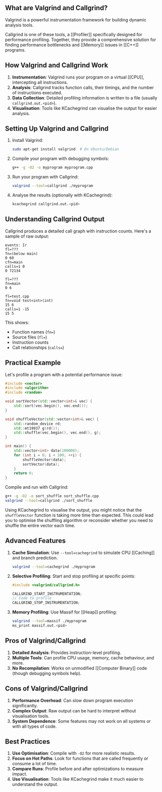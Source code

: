 ## What are Valgrind and Callgrind?

Valgrind is a powerful instrumentation framework for building dynamic analysis tools. 

Callgrind is one of these tools, a [[Profiler]] specifically designed for performance profiling. Together, they provide a comprehensive solution for finding performance bottlenecks and [[Memory]] issues in [[C++]] programs.

## How Valgrind and Callgrind Work

1. **Instrumentation**: Valgrind runs your program on a virtual [[CPU]], intercepting all instructions.
2. **Analysis**: Callgrind tracks function calls, their timings, and the number of instructions executed.
3. **Data Collection**: Detailed profiling information is written to a file (usually `callgrind.out.<pid>`).
4. **Visualisation**: Tools like KCachegrind can visualise the output for easier analysis.

## Setting Up Valgrind and Callgrind

1. Install Valgrind:
   ```bash
   sudo apt-get install valgrind  # On Ubuntu/Debian
   ```

2. Compile your program with debugging symbols:
   ```bash
   g++ -g -O2 -o myprogram myprogram.cpp
   ```

3. Run your program with Callgrind:
   ```bash
   valgrind --tool=callgrind ./myprogram
   ```

4. Analyse the results (optionally with KCachegrind):
   ```bash
   kcachegrind callgrind.out.<pid>
   ```

## Understanding Callgrind Output

Callgrind produces a detailed call graph with instruction counts. Here's a sample of raw output:

```
events: Ir
fl=???
fn=(below main)
0 60
cfn=main
calls=1 0 
0 72134

fl=???
fn=main
0 6

fl=test.cpp
fn=void test<int>(int)
15 6
calls=1 -15 
15 5
```

This shows:
- Function names (`fn=`)
- Source files (`fl=`)
- Instruction counts
- Call relationships (`calls=`)

## Practical Example

Let's profile a program with a potential performance issue:

```cpp
#include <vector>
#include <algorithm>
#include <random>

void sortVector(std::vector<int>& vec) {
    std::sort(vec.begin(), vec.end());
}

void shuffleVector(std::vector<int>& vec) {
    std::random_device rd;
    std::mt19937 g(rd());
    std::shuffle(vec.begin(), vec.end(), g);
}

int main() {
    std::vector<int> data(100000);
    for (int i = 0; i < 100; ++i) {
        shuffleVector(data);
        sortVector(data);
    }
    return 0;
}
```

Compile and run with Callgrind:
```bash
g++ -g -O2 -o sort_shuffle sort_shuffle.cpp
valgrind --tool=callgrind ./sort_shuffle
```

Using KCachegrind to visualise the output, you might notice that the `shuffleVector` function is taking more time than expected. This could lead you to optimise the shuffling algorithm or reconsider whether you need to shuffle the entire vector each time.

## Advanced Features

1. **Cache Simulation**: Use `--tool=cachegrind` to simulate CPU [[Caching]] and branch prediction.
   ```bash
   valgrind --tool=cachegrind ./myprogram
   ```

2. **Selective Profiling**: Start and stop profiling at specific points:
   ```cpp
   #include <valgrind/callgrind.h>
   
   CALLGRIND_START_INSTRUMENTATION;
   // Code to profile
   CALLGRIND_STOP_INSTRUMENTATION;
   ```

3. **Memory Profiling**: Use Massif for [[Heap]] profiling:
   ```bash
   valgrind --tool=massif ./myprogram
   ms_print massif.out.<pid>
   ```

## Pros of Valgrind/Callgrind

1. **Detailed Analysis**: Provides instruction-level profiling.
2. **Multiple Tools**: Can profile CPU usage, memory, cache behaviour, and more.
3. **No Recompilation**: Works on unmodified [[Computer Binary]] code (though debugging symbols help).

## Cons of Valgrind/Callgrind

1. **Performance Overhead**: Can slow down program execution significantly.
2. **Complex Output**: Raw output can be hard to interpret without visualisation tools.
3. **System Dependence**: Some features may not work on all systems or with all types of code.

## Best Practices

1. **Use Optimisation**: Compile with `-O2` for more realistic results.
2. **Focus on Hot Paths**: Look for functions that are called frequently or consume a lot of time.
3. **Compare Runs**: Profile before and after optimizations to measure impact.
4. **Use Visualisation**: Tools like KCachegrind make it much easier to understand the output.